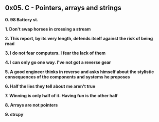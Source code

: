 
## 0x05. C - Pointers, arrays and strings

**0. 98 Battery st.**

**1. Don't swap horses in crossing a stream**

**2. This report, by its very length, defends itself against the risk of being read**

**3. I do not fear computers. I fear the lack of them**


**4. I can only go one way. I've not got a reverse gear**


**5. A good engineer thinks in reverse and asks himself about the stylistic consequences of the components and systems he proposes**


**6. Half the lies they tell about me aren't true**


**7. Winning is only half of it. Having fun is the other half**



**8. Arrays are not pointers**


**9. strcpy**
